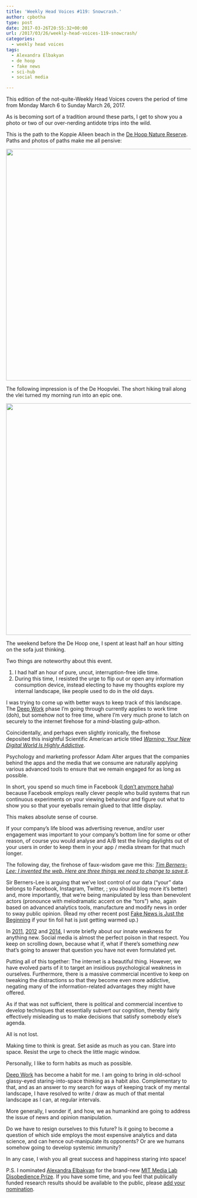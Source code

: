 ```yaml
---
title: 'Weekly Head Voices #119: Snowcrash.'
author: cpbotha
type: post
date: 2017-03-26T20:55:32+00:00
url: /2017/03/26/weekly-head-voices-119-snowcrash/
categories:
  - weekly head voices
tags:
  - Alexandra Elbakyan
  - de hoop
  - fake news
  - sci-hub
  - social media

---
```

This edition of the not-quite-Weekly Head Voices covers the period of time from Monday March 6 to Sunday March 26, 2017.

As is becoming sort of a tradition around these parts, I get to show you a photo or two of our over-nerding antidote trips into the wild.

This is the path to the Koppie Alleen beach in the [De Hoop Nature Reserve][1]. Paths and photos of paths make me all pensive:

<a href="https://cpbotha.net/wp-content/uploads/2017/03/IMG_20170318_1613225.jpg" data-rel="lightbox-image-0" data-rl_title="" data-rl_caption="" title=""><img data-attachment-id="2859" data-permalink="https://cpbotha.net/2017/03/26/weekly-head-voices-119-snowcrash/img_20170318_1613225/" data-orig-file="https://cpbotha.net/wp-content/uploads/2017/03/IMG_20170318_1613225.jpg" data-orig-size="4618,3464" data-comments-opened="1" data-image-meta="{&quot;aperture&quot;:&quot;2.2&quot;,&quot;credit&quot;:&quot;&quot;,&quot;camera&quot;:&quot;PRIV&quot;,&quot;caption&quot;:&quot;&quot;,&quot;created_timestamp&quot;:&quot;1489853602&quot;,&quot;copyright&quot;:&quot;&quot;,&quot;focal_length&quot;:&quot;4.75&quot;,&quot;iso&quot;:&quot;50&quot;,&quot;shutter_speed&quot;:&quot;0.00054644808743169&quot;,&quot;title&quot;:&quot;&quot;,&quot;orientation&quot;:&quot;0&quot;}" data-image-title="IMG_20170318_1613225" data-image-description="" data-medium-file="https://cpbotha.net/wp-content/uploads/2017/03/IMG_20170318_1613225-300x225.jpg" data-large-file="https://cpbotha.net/wp-content/uploads/2017/03/IMG_20170318_1613225-1024x768.jpg" class="alignnone size-large wp-image-2859" src="https://cpbotha.net/wp-content/uploads/2017/03/IMG_20170318_1613225-1024x768.jpg" alt="" width="840" height="630" srcset="https://cpbotha.net/wp-content/uploads/2017/03/IMG_20170318_1613225-1024x768.jpg 1024w, https://cpbotha.net/wp-content/uploads/2017/03/IMG_20170318_1613225-300x225.jpg 300w, https://cpbotha.net/wp-content/uploads/2017/03/IMG_20170318_1613225-768x576.jpg 768w, https://cpbotha.net/wp-content/uploads/2017/03/IMG_20170318_1613225-1200x900.jpg 1200w" sizes="(max-width: 709px) 85vw, (max-width: 909px) 67vw, (max-width: 1362px) 62vw, 840px" /></a>

The following impression is of the De Hoopvlei. The short hiking trail along the vlei turned my morning run into an epic one.

<a href="https://cpbotha.net/wp-content/uploads/2017/03/IMG_20170318_1044208-1.jpg" data-rel="lightbox-image-1" data-rl_title="" data-rl_caption="" title=""><img data-attachment-id="2860" data-permalink="https://cpbotha.net/2017/03/26/weekly-head-voices-119-snowcrash/img_20170318_1044208-2/" data-orig-file="https://cpbotha.net/wp-content/uploads/2017/03/IMG_20170318_1044208-1.jpg" data-orig-size="4618,3464" data-comments-opened="1" data-image-meta="{&quot;aperture&quot;:&quot;2.2&quot;,&quot;credit&quot;:&quot;&quot;,&quot;camera&quot;:&quot;PRIV&quot;,&quot;caption&quot;:&quot;&quot;,&quot;created_timestamp&quot;:&quot;1489833860&quot;,&quot;copyright&quot;:&quot;&quot;,&quot;focal_length&quot;:&quot;4.75&quot;,&quot;iso&quot;:&quot;50&quot;,&quot;shutter_speed&quot;:&quot;0.00054644808743169&quot;,&quot;title&quot;:&quot;&quot;,&quot;orientation&quot;:&quot;0&quot;}" data-image-title="IMG_20170318_1044208" data-image-description="" data-medium-file="https://cpbotha.net/wp-content/uploads/2017/03/IMG_20170318_1044208-1-300x225.jpg" data-large-file="https://cpbotha.net/wp-content/uploads/2017/03/IMG_20170318_1044208-1-1024x768.jpg" class="alignnone size-large wp-image-2860" src="https://cpbotha.net/wp-content/uploads/2017/03/IMG_20170318_1044208-1-1024x768.jpg" alt="" width="840" height="630" srcset="https://cpbotha.net/wp-content/uploads/2017/03/IMG_20170318_1044208-1-1024x768.jpg 1024w, https://cpbotha.net/wp-content/uploads/2017/03/IMG_20170318_1044208-1-300x225.jpg 300w, https://cpbotha.net/wp-content/uploads/2017/03/IMG_20170318_1044208-1-768x576.jpg 768w, https://cpbotha.net/wp-content/uploads/2017/03/IMG_20170318_1044208-1-1200x900.jpg 1200w" sizes="(max-width: 709px) 85vw, (max-width: 909px) 67vw, (max-width: 1362px) 62vw, 840px" /></a>

The weekend before the De Hoop one, I spent at least half an hour sitting on the sofa just thinking.

Two things are noteworthy about this event.

  1. I had half an hour of pure, uncut, interruption-free idle time.
  2. During this time, I resisted the urge to flip out or open any information consumption device, instead electing to have my thoughts explore my internal landscape, like people used to do in the old days.

I was trying to come up with better ways to keep track of this landscape. The [Deep Work][2] phase I&#8217;m going through currently applies to work time (doh), but somehow not to free time, where I&#8217;m very much prone to latch on securely to the internet firehose for a mind-blasting gulp-athon.

Coincidentally, and perhaps even slightly ironically, the firehose deposited this insightful Scientific American article titled [_Warning: Your New Digital World Is Highly Addictive_][3].

Psychology and marketing professor Adam Alter argues that the companies behind the apps and the media that we consume are naturally applying various advanced tools to ensure that we remain engaged for as long as possible.

In short, you spend so much time in Facebook (<a href="https://youtu.be/md4kM9AKjHs" data-rel="lightbox-video-0">I don&#8217;t anymore haha</a>) because Facebook employs really clever people who build systems that run continuous experiments on your viewing behaviour and figure out what to show you so that your eyeballs remain glued to that little display.

This makes absolute sense of course.

If your company&#8217;s life blood was advertising revenue, and/or user engagement was important to your company&#8217;s bottom line for some or other reason, of course you would analyse and A/B test the living daylights out of your users in order to keep them in your app / media stream for that much longer.

The following day, the firehose of faux-wisdom gave me this: [_Tim Berners-Lee: I invented the web. Here are three things we need to change to save it_][4].

Sir Berners-Lee is arguing that we&#8217;ve lost control of our data (&#8220;your&#8221; data belongs to Facebook, Instagram, Twitter, <insert your thing here>; you should blog more it&#8217;s better) and, more importantly, that we&#8217;re being manipulated by less than benevolent actors (pronounce with melodramatic accent on the &#8220;tors&#8221;) who, again based on advanced analytics tools, manufacture and modify news in order to sway public opinion. (Read my other recent post [Fake News is Just the Beginning][5] if your tin foil hat is just getting warmed up.)

In [2011][6], [2012][7] and [2014][8], I wrote briefly about our innate weakness for anything new. Social media is almost the perfect poison in that respect. You keep on scrolling down, because what if, what if there&#8217;s something _new_ that&#8217;s going to answer that question you have not even formulated yet.

Putting all of this together: The internet is a beautiful thing. However, we have evolved parts of it to target an insidious psychological weakness in ourselves. Furthermore, there is a massive commercial incentive to keep on tweaking the distractions so that they become even more addictive, negating many of the information-related advantages they might have offered.

As if that was not sufficient, there is political and commercial incentive to develop techniques that essentially subvert our cognition, thereby fairly effectively misleading us to make decisions that satisfy somebody else&#8217;s agenda.

All is not lost.

Making time to think is great. Set aside as much as you can. Stare into space. Resist the urge to check the little magic window.

Personally, I like to form habits as much as possible.

[Deep Work][2] has become a habit for me. I am going to bring in old-school glassy-eyed staring-into-space thinking as a habit also. Complementary to that, and as an answer to my search for ways of keeping track of my mental landscape, I have resolved to write / draw as much of that mental landscape as I can, at regular intervals.

More generally, I wonder if, and how, we as humankind are going to address the issue of news and opinion manipulation.

Do we have to resign ourselves to this future? Is it going to become a question of which side employs the most expensive analytics and data science, and can hence out-manipulate its opponents? Or are we humans somehow going to develop systemic immunity?

In any case, I wish you all great success and happiness staring into space!

P.S. I nominated [Alexandra Elbakyan][9] for the brand-new [MIT Media Lab Disobedience Prize][10]. If you have some time, and you feel that publically funded research results should be available to the public, please [add your nomination][10].

&nbsp;

 [1]: http://www.capenature.co.za/reserves/de-hoop-nature-reserve/
 [2]: /2017/01/09/deep-work-a-welcome-kick-in-the-butt/
 [3]: https://www.scientificamerican.com/article/warning-your-new-digital-world-is-highly-addictive/
 [4]: https://www.theguardian.com/technology/2017/mar/11/tim-berners-lee-web-inventor-save-internet
 [5]: https://cpbotha.net/2017/03/25/fake-news-is-just-the-beginning/
 [6]: /2011/03/19/drown-in-the-now-weekly-head-voices-42/
 [7]: /2012/01/28/slow-philosophy-weekly-head-voices-64/
 [8]: /2014/07/16/a-south-african-state-of-mindful/
 [9]: https://en.wikipedia.org/wiki/Alexandra_Elbakyan
 [10]: https://www.media.mit.edu/disobedience/?ref=3c57421c098068c80298fd5fd3e18c74
